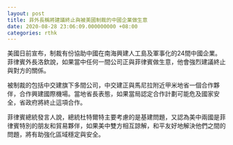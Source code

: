 ```yaml
---
layout: post
title: 菲外長稱將建議終止與被美國制裁的中國企業做生意
date: 2020-08-28 23:06:09.000000000 +08:00
categories: rthk
---
```


美國日前宣布，制裁有份協助中國在南海興建人工島及軍事化的24間中國企業。菲律賓外長洛欽說，如果當中任何一間公司正與菲律賓做生意，他會強烈建議終止與對方的關係。

被制裁的包括中交建旗下多間公司，中交建正與馬尼拉附近甲米地省一個合作夥伴，合作興建國際機場。當地省長表態，如果當局認定合作計劃可能危及國家安全，省政府將終止這項合作。

菲律賓總統發言人說，總統杜特爾特主要考慮的是基建問題，又認為美中兩國是菲律賓特別的朋友和貿易夥伴，如果美中雙方相互諒解，和平友好地解決他們之間的問題，將有助強化區域穩定與安全。
